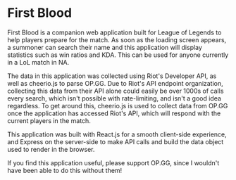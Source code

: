 # First Blood
First Blood is a companion web application built for League of Legends to help players prepare for the match. As soon as the loading screen appears, a summoner can search their name and this application will display statistics such as win ratios and KDA. This can be used for anyone currently in a LoL match in NA.

The data in this application was collected using Riot's Developer API, as well as cheerio.js to parse OP.GG. Due to Riot's API endpoint organization, collecting this data from their API alone could easily be over 1000s of calls every search, which isn't possible with rate-limiting, and isn't a good idea regardless. To get around this, cheerio.js is used to collect data from OP.GG once the application has accessed Riot's API, which will respond with the current players in the match.

This application was built with React.js for a smooth client-side experience, and Express on the server-side to make API calls and build the data object used to render in the browser.

If you find this application useful, please support OP.GG, since I wouldn't have been able to do this without them!
